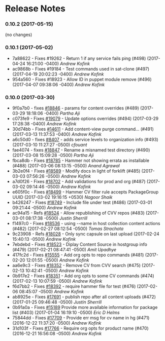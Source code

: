 Release Notes
=============

### 0.10.2 (2017-05-15)
(no changes)

### 0.10.1 (2017-05-02)
- 7a88622 - Fixes #19262 - Return 1 if any service fails ping (#498) (2017-04-24 16:21:00 -0400) *Andrew Kofink*
- ac9868b - Fixes #19184 - Test commands used in sat-clone (#497) (2017-04-19 20:02:23 -0400) *Andrew Kofink*
- 954a560 - Fixes #18923 - Allow ID in puppet module remove (#496) (2017-04-07 09:38:06 -0400) *Andrew Kofink*

### 0.10.0 (2017-03-30)
- 9f0a7b0 - fixes [#18846](http://projects.theforeman.org/issues/18846) - params for content overrides (#489) (2017-03-29 18:18:06 -0400) *Partha Aji*
- c073fe9 - Fixes [#19079](http://projects.theforeman.org/issues/19079) - Update options overrides (#494) (2017-03-29 17:28:38 -0400) *Andrew Kofink*
- 30d74bb - Fixes [#14611](http://projects.theforeman.org/issues/14611) - Add content-view purge command... (#491) (2017-03-13 11:37:53 -0400) *Andrew Kofink*
- a6c50d0 - fixes [#8407](http://projects.theforeman.org/issues/8407) - adds service levels to organization info (#493) (2017-03-10 11:27:27 -0500) *cfouant*
- fae4074 - fixes [#18847](http://projects.theforeman.org/issues/18847) - Rename a misnamed test directory (#490) (2017-03-08 15:09:28 -0500) *Partha Aji*
- fbca8db - Fixes [#18785](http://projects.theforeman.org/issues/18785) - Hammer not showing errata as installable (#488) (2017-03-06 08:13:15 -0500) *Anand Agrawal*
- 3b2e0f4 - Fixes [#18589](http://projects.theforeman.org/issues/18589) - Modify docs in light of forklift (#485) (2017-03-03 07:56:26 -0500) *Andrew Kofink*
- a7d0f26 - Fixes [#18702](http://projects.theforeman.org/issues/18702) - Add validations for prod and org (#487) (2017-03-02 09:14:46 -0500) *Andrew Kofink*
- e605f0c - Fixes [#18499](http://projects.theforeman.org/issues/18499) - Hammer CV filter rule accepts PackageGroup UUID (2017-03-02 19:16:15 +0530) *Nagoor Shaik*
- b426247 - Fixes [#18749](http://projects.theforeman.org/issues/18749) - Include file under test (#486) (2017-03-01 09:21:44 -0500) *Andrew Kofink*
- ac94a15 - Refs [#18524](http://projects.theforeman.org/issues/18524) - Allow republishing of CVV repos (#483) (2017-03-01 08:17:38 -0500) *Justin Sherrill*
- f1497c0 - Fixes [#18536](http://projects.theforeman.org/issues/18536) - using --name in host collection content actions (#482) (2017-02-27 08:12:54 -0500) *Tomas Strachota*
- 9c23908 - Refs [#18028](http://projects.theforeman.org/issues/18028) - Only sync capsule on last upload (2017-02-24 15:40:13 -0500) *Andrew Kofink*
- 7ebdebd - Fixes [#18523](http://projects.theforeman.org/issues/18523) - Diplay Content Source in hostgroup info (#479) (2017-02-21 08:47:41 -0500) *Amit Upadhye*
- 417fc2d - Fixes [#15555](http://projects.theforeman.org/issues/15555) - Add org opts to repo commands (#481) (2017-02-20 12:01:55 -0500) *Andrew Kofink*
- aa6e9c3 - Fixes [#18352](http://projects.theforeman.org/issues/18352) - Remove CV from CVV search (#475) (2017-02-13 10:42:41 -0500) *Andrew Kofink*
- 0b917e2 - Fixes [#18351](http://projects.theforeman.org/issues/18351) - Add org opts to some CV commands (#474) (2017-02-13 10:07:59 -0500) *Andrew Kofink*
- f6d7bb2 - Fixes [#18392](http://projects.theforeman.org/issues/18392) - require hammer file for test (#476) (2017-02-06 08:45:07 -0500) *Andrew Kofink*
- ab8925e - Fixes [#17691](http://projects.theforeman.org/issues/17691) - publish repo after all content uploads (#472) (2017-01-25 09:46:48 -0500) *Justin Sherrill*
- 0b91a0a - Fixes [#15189](http://projects.theforeman.org/issues/15189) Provide more available information for package list (#403) (2017-01-04 16:19:10 -0500) *Eric D Helms*
- 75844dd - Fixes [#17709](http://projects.theforeman.org/issues/17709) - Provide err msg for cv name in hg (#471) (2016-12-22 11:37:20 -0500) *Andrew Kofink*
- 31d103f - Fixes [#17766](http://projects.theforeman.org/issues/17766) - Require org opts for product name (#470) (2016-12-21 16:56:08 -0500) *Andrew Kofink*
